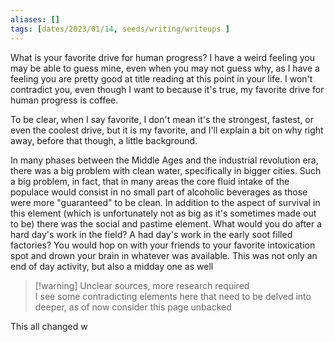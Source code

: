 ```yaml
---
aliases: []
tags: [dates/2023/01/14, seeds/writing/writeups ]
---
```

What is your favorite drive for human progress? I have a weird feeling you may be able to guess mine, even when you may not guess why, as I have a feeling you are pretty good at title reading at this point in your life. I won't contradict you, even though I want to because it's true, my favorite drive for human progress is coffee.

To be clear, when I say favorite, I don't mean it's the strongest, fastest, or even the coolest drive, but it is my favorite, and I'll explain a bit on why right away, before that though, a little background.

In many phases between the Middle Ages and the industrial revolution era, there was a big problem with clean water, specifically in bigger cities. Such a big problem, in fact, that in many areas the core fluid intake of the populace would consist in no small part of alcoholic beverages as those were more "guaranteed" to be clean. In addition to the aspect of survival in this element (which is unfortunately not as big as it's sometimes made out to be) there was the social and pastime element. What would you do after a hard day's work in the field? A had day's work in the early soot filled factories? You would hop on with your friends to your favorite intoxication spot and drown your brain in whatever was available. This was not only an end of day activity, but also a midday one as well

> [!warning] Unclear sources, more research required  
> I see some contradicting elements here that need to be delved into deeper, as of now consider this page unbacked

This all changed w
